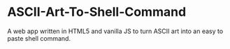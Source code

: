 # ASCII-Art-To-Shell-Command
A web app written in HTML5 and vanilla JS to turn ASCII art into an easy to paste shell command.
